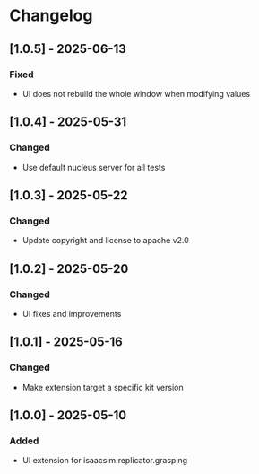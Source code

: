 # Changelog
## [1.0.5] - 2025-06-13
### Fixed
- UI does not rebuild the whole window when modifying values

## [1.0.4] - 2025-05-31
### Changed
- Use default nucleus server for all tests

## [1.0.3] - 2025-05-22
### Changed
- Update copyright and license to apache v2.0

## [1.0.2] - 2025-05-20
### Changed
- UI fixes and improvements

## [1.0.1] - 2025-05-16
### Changed
- Make extension target a specific kit version

## [1.0.0] - 2025-05-10
### Added
- UI extension for isaacsim.replicator.grasping

